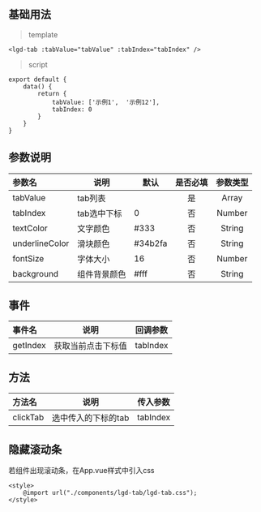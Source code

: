 ## 基础用法
> template

	<lgd-tab :tabValue="tabValue" :tabIndex="tabIndex" />

> script

	export default {
		data() {
			return {
				tabValue: ['示例1',  '示例12'],
				tabIndex: 0
			}
		}
	}

## 参数说明
| 参数名 | 说明 | 默认 | 是否必填 | 参数类型 |
|:-----|---|-----|:-----:|:-----:|
|tabValue|tab列表||是| Array |
|tabIndex|tab选中下标|0|否| Number |
|textColor|文字颜色|#333|否|String|
|underlineColor|滑块颜色|#34b2fa|否|String|
|fontSize|字体大小|16|否|Number|
|background|组件背景颜色|#fff|否|String|

## 事件
| 事件名 | 说明 | 回调参数 |
|:-----|-------|:-----:|
|getIndex|获取当前点击下标值|tabIndex|

## 方法
| 方法名 | 说明 | 传入参数 |
|:-----|-------|:-----:|
|clickTab|选中传入的下标的tab|tabIndex|

## 隐藏滚动条

若组件出现滚动条，在App.vue样式中引入css

	<style>
		@import url("./components/lgd-tab/lgd-tab.css");
	</style>